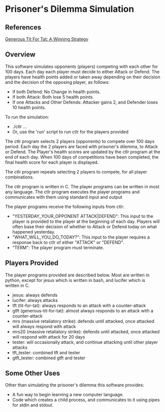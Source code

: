 # Prisoner's Dilemma Simulation

## References

[Generous Tit For Tat: A Winning Strategy](https://www.forbes.com/sites/rogerkay/2011/12/19/generous-tit-for-tat-a-winning-strategy/#1eb99df466eb)

## Overview

This software simulates opponents (players) competing with each other for 100 days.
Each day each player must decide to either Attack or Defend. The players have
health points added or taken away depending on their decision and the decision
of the opposing player, as follows:
* If both Defend:  No Change in health points.
* If both Attack:  Both lose 5 health points.
* If one Attacks and Other Defends: Attacker gains 2, and Defender loses 10 health points.

To run the simulation:
* ./ctlr <player> <player> <player> ...
* Or, use the 'run' script to run ctlr for the players provided

The ctlr program selects 2 players (opponents) to compete over 100 days period.
Each day the 2 players are faced with prisoner's dilemma, to Attack or Defend. The Player's
health scores are updated by the ctlr program at the end of each day.
When 100 days of competitions have been completed, the final health score for each 
player is displayed.

The ctlr program repeats selecting 2 players to compete, for all player combinations.

The ctlr program is written in C. The player programs can be written in most any
language.  The ctlr program executes the player programs and communicates with
them using standard input and output

The player programs receive the following inputs from ctlr:
* "YESTERDAY_YOUR_OPPONENT ATTACK|DEFEND": This input to the player is provided
  to the player at the beginning of each day. Players will often base their 
  decision of whether to Attack or Defend today on what happened yesterday.
* "WHAT_WILL_YOU_DO_TODAY?": This input to the player requires a response back
  to ctlr of either "ATTACK" or "DEFEND".
* "TERM": The player program must terminate.

## Players Provided

The player programs provided are described below. Most are written in python,
except for jesus which is written in bash, and lucifer which is written in C.
* jesus: always defends
* lucifer: always attacks
* tft (tit-for-tat): always responds to an attack with a counter-attack
* gtft (generous-tit-for-tat): almost always responds to an attack with a counter-attack
* mrs (massive retaliatory strike): defends until attacked, once attacked 
  will always respond with attack
* mrs20 (massive retaliatory strike): defends until attacked, once attacked 
  will respond with attack for 20 days
* tester: will occasionally attack, and continue attacking until other player attacks
* tft_tester: combined tft and tester 
* gtft_tester: combined gtft and tester 

## Some Other Uses

Other than simulating the prisoner's dilemma this software provides:
* A fun way to begin learning a new computer language.
* Code which creates a child process, and communicates to it using pipes for stdin and stdout.
